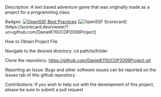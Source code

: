 
Description: A text based adventure game that was originally made as a project for a programming class.

Badges: [![OpenSSF Best Practices](https://www.bestpractices.dev/projects/10310/badge)](https://www.bestpractices.dev/projects/10310)
[![OpenSSF Scorecard](htt‌ps://api.scorecard.dev/projects/github.com/DanielK110/COP2006Project/badge)](htt‌ps://scorecard.dev/viewer/?uri=github.com/DanielK110/COP2006Project]

How to Obtain Project File

Navigate to the desired directory:
cd path/to/folder

Clone the repository:
https://github.com/DanielK110/COP2006Project.git

Reporting an Issue: Bugs and other software issues can be reported on the Issues tab of this github repository.

Contributions: If you wish to help out with the development of this project, please be sure to submit a pull request
